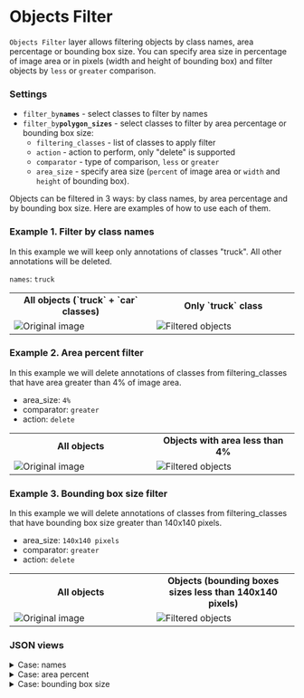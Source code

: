 # Objects Filter

`Objects Filter` layer allows filtering objects by class names, area percentage or bounding box size. You can specify area size in percentage of image area or in pixels (width and height of bounding box) and filter objects by `less` or `greater` comparison.

### Settings

- `filter_by`**`names`** - select classes to filter by names
- `filter_by`**`polygon_sizes`** - select classes to filter by area percentage or bounding box size:
  - `filtering_classes` - list of classes to apply filter
  - `action` - action to perform, only "delete" is supported
  - `comparator` - type of comparison, `less` or `greater`
  - `area_size` - specify area size (`percent` of image area or `width` and `height` of bounding box).

Objects can be filtered in 3 ways: by class names, by area percentage and by bounding box size.
Here are examples of how to use each of them.

### Example 1. Filter by class names

In this example we will keep only annotations of classes "truck". All other annotations will be deleted.

`names`: `truck`

<table>
<tr>
<td style="text-align:center; width:50%"><strong>All objects (`truck` + `car` classes)</strong></td>
<td style="text-align:center; width:50%"><strong>Only `truck` class</strong></td>
</tr>
<tr>
<td> <img src="https://github.com/supervisely-ecosystem/ml-nodes/assets/79905215/e79d52cf-5921-4a78-af44-f242868d9ae2" alt="Original image" /> </td>
<td> <img src="https://github.com/supervisely-ecosystem/ml-nodes/assets/79905215/c52d1092-e271-4295-a0ca-873fda2c9788" alt="Filtered objects" /> </td>
</tr>
</table>

### Example 2. Area percent filter

In this example we will delete annotations of classes from filtering_classes that have area greater than 4% of image area.

- area_size: `4%`
- comparator: `greater`
- action: `delete`

<table>
<tr>
<td style="text-align:center; width:50%"><strong>All objects</strong></td>
<td style="text-align:center; width:50%"><strong>Objects with area less than 4%</strong></td>
</tr>
<tr>
<td> <img src="https://github.com/supervisely-ecosystem/ml-nodes/assets/79905215/12ad680d-52a7-4599-b0fa-e715fe7ac87b" alt="Original image" /> </td>
<td> <img src="https://github.com/supervisely-ecosystem/ml-nodes/assets/79905215/8ba7e003-7fbf-4b21-b295-989f96acb75e" alt="Filtered objects" /> </td>
</tr>
</table>

### Example 3. Bounding box size filter

In this example we will delete annotations of classes from filtering_classes that have bounding box size greater than 140x140 pixels.

- area_size: `140x140 pixels`
- comparator: `greater`
- action: `delete`

<table>
<tr>
<td style="text-align:center; width:50%"><strong>All objects</strong></td>
<td style="text-align:center; width:50%"><strong>Objects (bounding boxes sizes less than 140x140 pixels)</strong></td>
</tr>
<tr>
<td> <img src="https://github.com/supervisely-ecosystem/ml-nodes/assets/79905215/3665ff7f-de1f-47f3-8df4-c56f919e4c8d" alt="Original image" /> </td>
<td> <img src="https://github.com/supervisely-ecosystem/ml-nodes/assets/79905215/389ac57e-28b9-4719-8a4c-ffd60d1440a2" alt="Filtered objects" /> </td>
</tr>
</table>

### JSON views

<details>
  <summary>Case: names</summary>
<pre>
{
  "action": "objects_filter",
  "src": ["$data_1"],
  "dst": "$objects_filter_4",
  "settings": {
    "filter_by": {
      "names": ["truck"]
    }
  }
}
</pre>
</details>

<details>
  <summary>Case: area percent</summary>
<pre>
{
  "action": "objects_filter",
  "src": ["$data_1"],
  "dst": "$objects_filter_2",
  "settings": {
    "filter_by": {
      "polygon_sizes": {
        "filtering_classes": ["bus", "car", "taxi", "truck"],
        "action": "delete",
        "comparator": "greater",
        "area_size": {
          "percent": 4
        }
      }
    }
  }
}
</pre>
</details>

<details>
  <summary>Case: bounding box size</summary>
<pre>
{
  "action": "objects_filter",
  "src": ["$data_1"],
  "dst": "$objects_filter_2",
  "settings": {
    "filter_by": {
      "polygon_sizes": {
        "filtering_classes": ["bus", "car", "taxi", "truck"],
        "action": "delete",
        "comparator": "greater",
        "area_size": {
          "width": 140,
          "height": 140
        }
      }
    }
  }
}
</pre>
</details>
